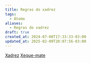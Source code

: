 ```yaml
---
title: Regras do xadrez
tags:
  - Átomo
aliases:
  - Regras do xadrez
draft: true
created_at: 2024-07-08T17:33:33-03:00
updated_at: 2025-02-09T20:07:56-03:00
---
```



[Xadrez](../../../08/06/atomo/Xadrez.md)
[Xeque-mate](Xadrez_Xeque_mate.md)